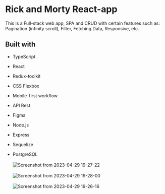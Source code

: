 # Rick and Morty React-app

This is a Full-stack web app, SPA and CRUD with certain features such as: Pagination (infinity scroll), Filter, Fetching Data, Responsive, etc. 

## Built with
- TypeScript
- React
- Redux-toolkit
- CSS Flexbox
- Mobile-first workflow
- API Rest
- Figma
- Node.js
- Express
- Sequelize

- PostgreSQL
<br><br/>
![Screenshot from 2023-04-29 19-27-22](https://user-images.githubusercontent.com/89199369/235326756-0eec94f8-3bc7-4567-9e4d-be5ecdac43a5.png)
<br><br/>
![Screenshot from 2023-04-29 19-28-00](https://user-images.githubusercontent.com/89199369/235326757-c6e7d3ef-b6cb-44f5-a76f-4841f296bea7.png)
<br><br/>
![Screenshot from 2023-04-29 19-26-16](https://user-images.githubusercontent.com/89199369/235326755-e191103d-d025-437a-b532-fe0270c37b32.png)
